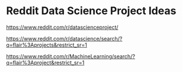 # Reddit Data Science Project Ideas

https://www.reddit.com/r/datascienceproject/

https://www.reddit.com/r/datascience/search/?q=flair%3Aprojects&restrict_sr=1

https://www.reddit.com/r/MachineLearning/search/?q=flair%3Aproject&restrict_sr=1

